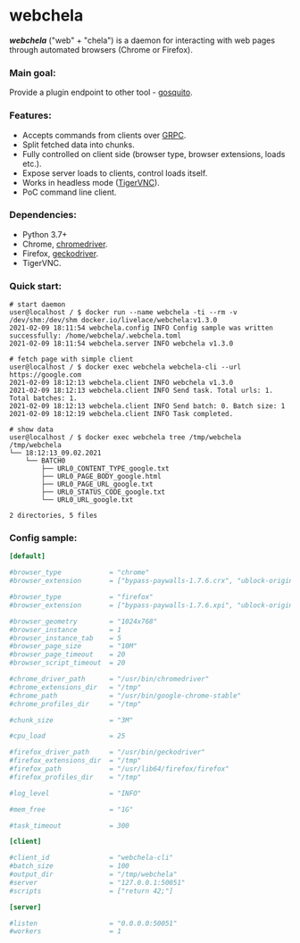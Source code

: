 # webchela


***webchela*** ("web" + "chela") is a daemon for interacting with web pages through automated browsers (Chrome or Firefox). 

### Main goal:

Provide a plugin endpoint to other tool - [gosquito](https://github.com/livelace/gosquito). 

### Features:

* Accepts commands from clients over [GRPC](https://grpc.io/). 
* Split fetched data into chunks.
* Fully controlled on client side (browser type, browser extensions, loads etc.). 
* Expose server loads to clients, control loads itself.
* Works in headless mode ([TigerVNC](https://wiki.archlinux.org/index.php/TigerVNC)).
* PoC command line client.

### Dependencies:

* Python 3.7+
* Chrome, [chromedriver](https://chromedriver.chromium.org/).
* Firefox, [geckodriver](https://github.com/mozilla/geckodriver).
* TigerVNC.

### Quick start:

```shell script
# start daemon
user@localhost / $ docker run --name webchela -ti --rm -v /dev/shm:/dev/shm docker.io/livelace/webchela:v1.3.0
2021-02-09 18:11:54 webchela.config INFO Config sample was written successfully: /home/webchela/.webchela.toml
2021-02-09 18:11:54 webchela.server INFO webchela v1.3.0

# fetch page with simple client
user@localhost / $ docker exec webchela webchela-cli --url https://google.com
2021-02-09 18:12:13 webchela.client INFO webchela v1.3.0
2021-02-09 18:12:13 webchela.client INFO Send task. Total urls: 1. Total batches: 1.
2021-02-09 18:12:13 webchela.client INFO Send batch: 0. Batch size: 1
2021-02-09 18:12:19 webchela.client INFO Task completed.

# show data
user@localhost / $ docker exec webchela tree /tmp/webchela
/tmp/webchela
└── 18:12:13_09.02.2021
    └── BATCH0
        ├── URL0_CONTENT_TYPE_google.txt
        ├── URL0_PAGE_BODY_google.html
        ├── URL0_PAGE_URL_google.txt
        ├── URL0_STATUS_CODE_google.txt
        └── URL0_URL_google.txt

2 directories, 5 files
```

### Config sample:

```toml
[default]

#browser_type            = "chrome"
#browser_extension       = ["bypass-paywalls-1.7.6.crx", "ublock-origin-1.30.6.crx"]

#browser_type            = "firefox"
#browser_extension       = ["bypass-paywalls-1.7.6.xpi", "ublock-origin-1.30.6.xpi"]

#browser_geometry        = "1024x768"
#browser_instance        = 1
#browser_instance_tab    = 5
#browser_page_size       = "10M"
#browser_page_timeout    = 20
#browser_script_timeout  = 20

#chrome_driver_path      = "/usr/bin/chromedriver"
#chrome_extensions_dir   = "/tmp"
#chrome_path             = "/usr/bin/google-chrome-stable"
#chrome_profiles_dir     = "/tmp"

#chunk_size              = "3M"

#cpu_load                = 25

#firefox_driver_path     = "/usr/bin/geckodriver"
#firefox_extensions_dir  = "/tmp"
#firefox_path            = "/usr/lib64/firefox/firefox"
#firefox_profiles_dir    = "/tmp"

#log_level               = "INFO"

#mem_free                = "1G"

#task_timeout            = 300

[client]

#client_id               = "webchela-cli"
#batch_size              = 100
#output_dir              = "/tmp/webchela"
#server                  = "127.0.0.1:50051"
#scripts                 = ["return 42;"]

[server]

#listen                  = "0.0.0.0:50051"
#workers                 = 1
```